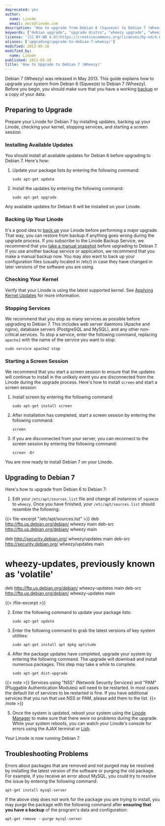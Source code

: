 ```yaml
---
deprecated: yes
author:
  name: Linode
  email: docs@linode.com
description: 'How to upgrade from Debian 6 (Squeeze) to Debian 7 (Wheezy).'
keywords: ["debian upgrade", "upgrade distro", "wheezy upgrade", "wheezy"]
license: '[CC BY-ND 4.0](https://creativecommons.org/licenses/by-nd/4.0)'
aliases: ['upgrading/upgrade-to-debian-7-wheezy/']
modified: 2013-05-10
modified_by:
  name: Linode
published: 2013-05-10
title: 'How to Upgrade to Debian 7 (Wheezy)'
---
```


Debian 7 (Wheezy) was released in May 2013. This guide explains how to upgrade your system from Debian 6 (Squeeze) to Debian 7 (Wheezy). Before you begin, you should make sure that you have a working [backup](/docs/platform/backup-service) or a copy of your data.

Preparing to Upgrade
--------------------

Prepare your Linode for Debian 7 by installing updates, backing up your Linode, checking your kernel, stopping services, and starting a screen session.

### Installing Available Updates

You should install all available updates for Debian 6 before upgrading to Debian 7. Here's how:

1.  Update your package lists by entering the following command:

        sudo apt-get update

2.  Install the updates by entering the following command:

        sudo apt-get upgrade

Any available updates for Debian 6 will be installed on your Linode.

### Backing Up Your Linode

It's a good idea to [back up](/docs/platform/backup-service) your Linode before performing a major upgrade. That way, you can restore from backup if anything goes wrong during the upgrade process. If you subscribe to the Linode Backup Service, we recommend that you [take a manual snapshot](/docs/backup-service#sph_id2) before upgrading to Debian 7. If you use another backup service or application, we recommend that you make a manual backup now. You may also want to back up your configuration files (usually located in /etc/) in case they have changed in later versions of the software you are using.

### Checking Your Kernel

Verify that your Linode is using the latest supported kernel. See [Applying Kernel Updates](/docs/uptime/monitoring-and-maintaining-your-server/#applying-kernel-updates) for more information.

### Stopping Services

We recommend that you stop as many services as possible before upgrading to Debian 7. This includes web server daemons (Apache and nginx), database servers (PostgreSQL and MySQL), and any other non-critical services. To stop a service, enter the following command, replacing `apache2` with the name of the service you want to stop:

    sudo service apache2 stop

### Starting a Screen Session

We recommend that you start a screen session to ensure that the updates will continue to install in the unlikely event you are disconnected from the Linode during the upgrade process. Here's how to install `screen` and start a screen session:

1.  Install screen by entering the following command:

        sudo apt-get install screen

2.  After installation has completed, start a screen session by entering the following command:

        screen

3.  If you are disconnected from your server, you can reconnect to the screen session by entering the following command:

        screen -Dr

You are now ready to install Debian 7 on your Linode.

Upgrading to Debian 7
---------------------

Here's how to upgrade from Debian 6 to Debian 7:

1.  Edit your `/etc/apt/sources.list` file and change all instances of `squeeze` to `wheezy`. Once you have finished, your `/etc/apt/sources.list` should resemble the following:

{{< file-excerpt "/etc/apt/sources.list" >}}
deb http://ftp.us.debian.org/debian/ wheezy main
deb-src http://ftp.us.debian.org/debian/ wheezy main

deb http://security.debian.org/ wheezy/updates main
deb-src http://security.debian.org/ wheezy/updates main

# wheezy-updates, previously known as 'volatile'
deb http://ftp.us.debian.org/debian/ wheezy-updates main
deb-src http://ftp.us.debian.org/debian/ wheezy-updates main

{{< /file-excerpt >}}


2.  Enter the following command to update your package lists:

        sudo apt-get update

3.  Enter the following command to grab the latest versions of key system utilities:

        sudo apt-get install apt dpkg aptitude

4.  After the package updates have completed, upgrade your system by entering the following command. The upgrade will download and install numerous packages. This step may take a while to complete.

        sudo apt-get dist-upgrade

{{< note >}}
Services using "NSS" (Network Security Services) and "PAM" (Pluggable Authentication Modules) will need to be restarted. In most cases the default list of services to be restarted is fine. If you have additional services that you run that use NSS or PAM, please add them to the list.
{{< /note >}}

5.  Once the system is updated, reboot your system using the [Linode Manager](https://manager.linode.com) to make sure that there were no problems during the upgrade. While your system reboots, you can watch your Linode's console for errors using the AJAX terminal or [Lish](/docs/troubleshooting/using-lish-the-linode-shell).

Your Linode is now running Debian 7.

Troubleshooting Problems
------------------------

Errors about packages that are removed and not purged may be resolved by installing the latest version of the software or purging the old package. For example, if you receive an error about MySQL, you could try to resolve the issue by entering the following command:

    apt-get install mysql-server

If the above step does not work for the package you are trying to install, you may purge the package with the following command after **ensuring that you have a backup** of the program's data and configuration:

    apt-get remove --purge mysql-server




